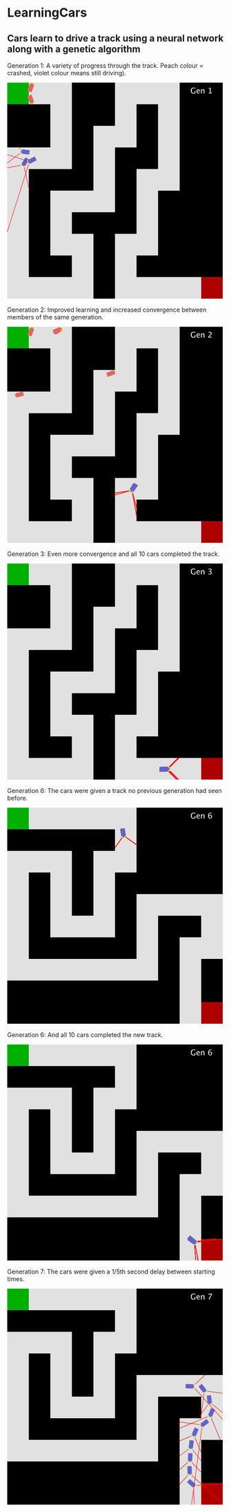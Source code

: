 # LearningCars
## Cars learn to drive a track using a neural network along with a genetic algorithm


Generation 1: A variety of progress through the track. Peach colour = crashed, violet colour means still driving).

![Image of Gen1](https://github.com/chacook/LearningCars/blob/master/img/gen1.png)


Generation 2: Improved learning and increased convergence between members of the same generation.

![Image of Gen2](https://github.com/chacook/LearningCars/blob/master/img/gen2.png)


Generation 3: Even more convergence and all 10 cars completed the track.

![Image of Gen3](https://github.com/chacook/LearningCars/blob/master/img/gen3.png)


Generation 6: The cars were given a track no previous generation had seen before.

![Image of Gen6](https://github.com/chacook/LearningCars/blob/master/img/gen6.png)


Generation 6: And all 10 cars completed the new track.

![Image of Gen6](https://github.com/chacook/LearningCars/blob/master/img/gen6-completed.png)


Generation 7: The cars were given a 1/5th second delay between starting times.

![Image of Gen7](https://github.com/chacook/LearningCars/blob/master/img/gen7.png)
